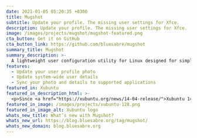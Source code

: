 ```yaml
---
date: 2021-01-05 05:20:35 +0300
title: Mugshot
subtitle: Update your profile. The missing user settings for Xfce.
description: Update your profile. The missing user settings for Xfce.
image: /images/projects/mugshot/mugshot-featured.png
cta_button: Get it on GitHub
cta_button_link: https://github.com/bluesabre/mugshot
summary_title: Mugshot
summary_description: >-
  A lightweight user configuration utility for Linux designed for simplicity and ease of use.
features:
  - Update your user profile photo
  - Update system-wide user details
  - Sync your photo and details to supported applications
featured_in: Xubuntu
featured_in_description_html: >-
  <p>Since <a href="https://xubuntu.org/news/14-04-release/">Xubuntu 14.04</a> “Trusty Tahr”</p>
featured_in_image: /images/projects/xubuntu-128.png
featured_in_image_alt: Xubuntu logo
whats_new_title: What’s new with Mugshot?
whats_new_url: https://blog.bluesabre.org/tag/mugshot/
whats_new_domain: blog.bluesabre.org
---
```

